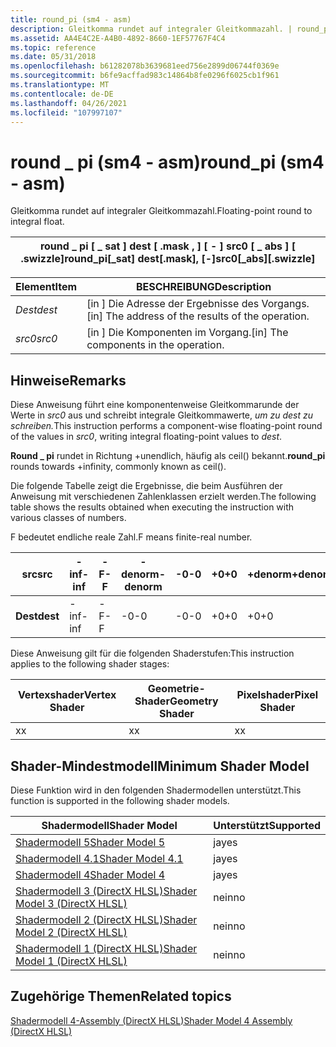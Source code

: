 ```yaml
---
title: round_pi (sm4 - asm)
description: Gleitkomma rundet auf integraler Gleitkommazahl. | round_pi (sm4 - asm)
ms.assetid: AA4E4C2E-A4B0-4892-8660-1EF57767F4C4
ms.topic: reference
ms.date: 05/31/2018
ms.openlocfilehash: b61282078b3639681eed756e2899d06744f0369e
ms.sourcegitcommit: b6fe9acffad983c14864b8fe0296f6025cb1f961
ms.translationtype: MT
ms.contentlocale: de-DE
ms.lasthandoff: 04/26/2021
ms.locfileid: "107997107"
---
```

# <a name="round_pi-sm4---asm"></a><span data-ttu-id="2892e-104">round \_ pi (sm4 - asm)</span><span class="sxs-lookup"><span data-stu-id="2892e-104">round\_pi (sm4 - asm)</span></span>

<span data-ttu-id="2892e-105">Gleitkomma rundet auf integraler Gleitkommazahl.</span><span class="sxs-lookup"><span data-stu-id="2892e-105">Floating-point round to integral float.</span></span>



| <span data-ttu-id="2892e-106">round \_ pi \[ \_ sat \] dest \[ .mask , \] \[ - \] src0 \[ \_ abs \] \[ .swizzle\]</span><span class="sxs-lookup"><span data-stu-id="2892e-106">round\_pi\[\_sat\] dest\[.mask\], \[-\]src0\[\_abs\]\[.swizzle\]</span></span> |
|------------------------------------------------------------------|



 



| <span data-ttu-id="2892e-107">Element</span><span class="sxs-lookup"><span data-stu-id="2892e-107">Item</span></span>                                                            | <span data-ttu-id="2892e-108">BESCHREIBUNG</span><span class="sxs-lookup"><span data-stu-id="2892e-108">Description</span></span>                                                    |
|-----------------------------------------------------------------|----------------------------------------------------------------|
| <span data-ttu-id="2892e-109"><span id="dest"></span><span id="DEST"></span>*Dest*</span><span class="sxs-lookup"><span data-stu-id="2892e-109"><span id="dest"></span><span id="DEST"></span>*dest*</span></span><br/> | <span data-ttu-id="2892e-110">\[in \] Die Adresse der Ergebnisse des Vorgangs.</span><span class="sxs-lookup"><span data-stu-id="2892e-110">\[in\] The address of the results of the operation.</span></span><br/> |
| <span data-ttu-id="2892e-111"><span id="src0"></span><span id="SRC0"></span>*src0*</span><span class="sxs-lookup"><span data-stu-id="2892e-111"><span id="src0"></span><span id="SRC0"></span>*src0*</span></span><br/> | <span data-ttu-id="2892e-112">\[in \] Die Komponenten im Vorgang.</span><span class="sxs-lookup"><span data-stu-id="2892e-112">\[in\] The components in the operation.</span></span><br/>             |



 

## <a name="remarks"></a><span data-ttu-id="2892e-113">Hinweise</span><span class="sxs-lookup"><span data-stu-id="2892e-113">Remarks</span></span>

<span data-ttu-id="2892e-114">Diese Anweisung führt eine komponentenweise Gleitkommarunde der Werte in *src0* aus und schreibt integrale Gleitkommawerte, *um zu dest zu schreiben.*</span><span class="sxs-lookup"><span data-stu-id="2892e-114">This instruction performs a component-wise floating-point round of the values in *src0*, writing integral floating-point values to *dest*.</span></span>

<span data-ttu-id="2892e-115">**Round \_ pi** rundet in Richtung +unendlich, häufig als ceil() bekannt.</span><span class="sxs-lookup"><span data-stu-id="2892e-115">**round\_pi** rounds towards +infinity, commonly known as ceil().</span></span>

<span data-ttu-id="2892e-116">Die folgende Tabelle zeigt die Ergebnisse, die beim Ausführen der Anweisung mit verschiedenen Zahlenklassen erzielt werden.</span><span class="sxs-lookup"><span data-stu-id="2892e-116">The following table shows the results obtained when executing the instruction with various classes of numbers.</span></span>

<span data-ttu-id="2892e-117">F bedeutet endliche reale Zahl.</span><span class="sxs-lookup"><span data-stu-id="2892e-117">F means finite-real number.</span></span>



| <span data-ttu-id="2892e-118">**src**</span><span class="sxs-lookup"><span data-stu-id="2892e-118">**src**</span></span>  | <span data-ttu-id="2892e-119">**-inf**</span><span class="sxs-lookup"><span data-stu-id="2892e-119">**-inf**</span></span> | <span data-ttu-id="2892e-120">**-F**</span><span class="sxs-lookup"><span data-stu-id="2892e-120">**-F**</span></span> | <span data-ttu-id="2892e-121">**-denorm**</span><span class="sxs-lookup"><span data-stu-id="2892e-121">**-denorm**</span></span> | <span data-ttu-id="2892e-122">**-0**</span><span class="sxs-lookup"><span data-stu-id="2892e-122">**-0**</span></span> | <span data-ttu-id="2892e-123">**+0**</span><span class="sxs-lookup"><span data-stu-id="2892e-123">**+0**</span></span> | <span data-ttu-id="2892e-124">**+denorm**</span><span class="sxs-lookup"><span data-stu-id="2892e-124">**+denorm**</span></span> | <span data-ttu-id="2892e-125">**+F**</span><span class="sxs-lookup"><span data-stu-id="2892e-125">**+F**</span></span> | <span data-ttu-id="2892e-126">**+inf**</span><span class="sxs-lookup"><span data-stu-id="2892e-126">**+inf**</span></span> | <span data-ttu-id="2892e-127">**NaN**</span><span class="sxs-lookup"><span data-stu-id="2892e-127">**NaN**</span></span> |
|----------|----------|--------|-------------|--------|--------|-------------|--------|----------|---------|
| <span data-ttu-id="2892e-128">**Dest**</span><span class="sxs-lookup"><span data-stu-id="2892e-128">**dest**</span></span> | <span data-ttu-id="2892e-129">-inf</span><span class="sxs-lookup"><span data-stu-id="2892e-129">-inf</span></span>     | <span data-ttu-id="2892e-130">-F</span><span class="sxs-lookup"><span data-stu-id="2892e-130">-F</span></span>     | <span data-ttu-id="2892e-131">-0</span><span class="sxs-lookup"><span data-stu-id="2892e-131">-0</span></span>          | <span data-ttu-id="2892e-132">-0</span><span class="sxs-lookup"><span data-stu-id="2892e-132">-0</span></span>     | <span data-ttu-id="2892e-133">+0</span><span class="sxs-lookup"><span data-stu-id="2892e-133">+0</span></span>     | <span data-ttu-id="2892e-134">+0</span><span class="sxs-lookup"><span data-stu-id="2892e-134">+0</span></span>          | <span data-ttu-id="2892e-135">+F</span><span class="sxs-lookup"><span data-stu-id="2892e-135">+F</span></span>     | <span data-ttu-id="2892e-136">+inf</span><span class="sxs-lookup"><span data-stu-id="2892e-136">+inf</span></span>     | <span data-ttu-id="2892e-137">NaN</span><span class="sxs-lookup"><span data-stu-id="2892e-137">NaN</span></span>     |



 

<span data-ttu-id="2892e-138">Diese Anweisung gilt für die folgenden Shaderstufen:</span><span class="sxs-lookup"><span data-stu-id="2892e-138">This instruction applies to the following shader stages:</span></span>



| <span data-ttu-id="2892e-139">Vertexshader</span><span class="sxs-lookup"><span data-stu-id="2892e-139">Vertex Shader</span></span> | <span data-ttu-id="2892e-140">Geometrie-Shader</span><span class="sxs-lookup"><span data-stu-id="2892e-140">Geometry Shader</span></span> | <span data-ttu-id="2892e-141">Pixelshader</span><span class="sxs-lookup"><span data-stu-id="2892e-141">Pixel Shader</span></span> |
|---------------|-----------------|--------------|
| <span data-ttu-id="2892e-142">x</span><span class="sxs-lookup"><span data-stu-id="2892e-142">x</span></span>             | <span data-ttu-id="2892e-143">x</span><span class="sxs-lookup"><span data-stu-id="2892e-143">x</span></span>               | <span data-ttu-id="2892e-144">x</span><span class="sxs-lookup"><span data-stu-id="2892e-144">x</span></span>            |



 

## <a name="minimum-shader-model"></a><span data-ttu-id="2892e-145">Shader-Mindestmodell</span><span class="sxs-lookup"><span data-stu-id="2892e-145">Minimum Shader Model</span></span>

<span data-ttu-id="2892e-146">Diese Funktion wird in den folgenden Shadermodellen unterstützt.</span><span class="sxs-lookup"><span data-stu-id="2892e-146">This function is supported in the following shader models.</span></span>



| <span data-ttu-id="2892e-147">Shadermodell</span><span class="sxs-lookup"><span data-stu-id="2892e-147">Shader Model</span></span>                                              | <span data-ttu-id="2892e-148">Unterstützt</span><span class="sxs-lookup"><span data-stu-id="2892e-148">Supported</span></span> |
|-----------------------------------------------------------|-----------|
| [<span data-ttu-id="2892e-149">Shadermodell 5</span><span class="sxs-lookup"><span data-stu-id="2892e-149">Shader Model 5</span></span>](d3d11-graphics-reference-sm5.md)        | <span data-ttu-id="2892e-150">ja</span><span class="sxs-lookup"><span data-stu-id="2892e-150">yes</span></span>       |
| [<span data-ttu-id="2892e-151">Shadermodell 4.1</span><span class="sxs-lookup"><span data-stu-id="2892e-151">Shader Model 4.1</span></span>](dx-graphics-hlsl-sm4.md)              | <span data-ttu-id="2892e-152">ja</span><span class="sxs-lookup"><span data-stu-id="2892e-152">yes</span></span>       |
| [<span data-ttu-id="2892e-153">Shadermodell 4</span><span class="sxs-lookup"><span data-stu-id="2892e-153">Shader Model 4</span></span>](dx-graphics-hlsl-sm4.md)                | <span data-ttu-id="2892e-154">ja</span><span class="sxs-lookup"><span data-stu-id="2892e-154">yes</span></span>       |
| [<span data-ttu-id="2892e-155">Shadermodell 3 (DirectX HLSL)</span><span class="sxs-lookup"><span data-stu-id="2892e-155">Shader Model 3 (DirectX HLSL)</span></span>](dx-graphics-hlsl-sm3.md) | <span data-ttu-id="2892e-156">nein</span><span class="sxs-lookup"><span data-stu-id="2892e-156">no</span></span>        |
| [<span data-ttu-id="2892e-157">Shadermodell 2 (DirectX HLSL)</span><span class="sxs-lookup"><span data-stu-id="2892e-157">Shader Model 2 (DirectX HLSL)</span></span>](dx-graphics-hlsl-sm2.md) | <span data-ttu-id="2892e-158">nein</span><span class="sxs-lookup"><span data-stu-id="2892e-158">no</span></span>        |
| [<span data-ttu-id="2892e-159">Shadermodell 1 (DirectX HLSL)</span><span class="sxs-lookup"><span data-stu-id="2892e-159">Shader Model 1 (DirectX HLSL)</span></span>](dx-graphics-hlsl-sm1.md) | <span data-ttu-id="2892e-160">nein</span><span class="sxs-lookup"><span data-stu-id="2892e-160">no</span></span>        |



 

## <a name="related-topics"></a><span data-ttu-id="2892e-161">Zugehörige Themen</span><span class="sxs-lookup"><span data-stu-id="2892e-161">Related topics</span></span>

<dl> <dt>

[<span data-ttu-id="2892e-162">Shadermodell 4-Assembly (DirectX HLSL)</span><span class="sxs-lookup"><span data-stu-id="2892e-162">Shader Model 4 Assembly (DirectX HLSL)</span></span>](dx-graphics-hlsl-sm4-asm.md)
</dt> </dl>

 

 





